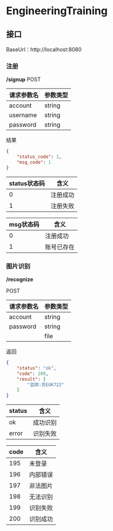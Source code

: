 # EngineeringTraining

## 接口

BaseUrl：http://localhost:8080

### 注册
**/signup**
POST

| 请求参数名    | 参数类型   |
| -------- | ------ |
| account  | string |
| username | string |
| password | string |

结果

```json
{
    "status_code": 1,
    "msg_code": 1
}
```
| status状态码 | 含义   |
| --------- | ---- |
| 0         | 注册成功 |
| 1         | 注册失败 |

| msg状态码 | 含义    |
| ------ | ----- |
| 0      | 注册成功  |
| 1      | 账号已存在 |



### 图片识别

**/recognize**

POST

| 请求参数名    | 参数类型   |
| -------- | ------ |
| account  | string |
| password | string |
|          | file   |

返回

```json
{
    "status": "ok",
    "code": 200,
    "result": [
        "蓝牌:苏EUK722"
    ]
}
```

| status | 含义   |
| ------ | ---- |
| ok     | 成功识别 |
| error  | 识别失败 |

| code | 含义   |
| ---- | ---- |
| 195  | 未登录  |
| 196  | 内部错误 |
| 197  | 非法图片 |
| 198  | 无法识别 |
| 199  | 识别失败 |
| 200  | 识别成功 |

